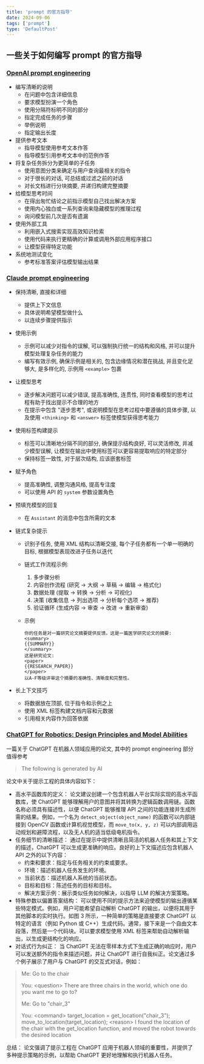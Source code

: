 ```yaml
---
title: 'prompt 的官方指导'
date: 2024-09-06
tags: ['prompt']
type: 'DefaultPost'
---
```


## 一些关于如何编写 prompt 的官方指导

### [OpenAI prompt engineering](https://platform.openai.com/docs/guides/prompt-engineering)

* 编写清晰的说明
  * 在问题中包含详细信息
  * 要求模型扮演一个角色
  * 使用分隔符标明不同的部分
  * 指定完成任务的步骤
  * 举例说明
  * 指定输出长度
* 提供参考文本
  * 指导模型使用参考文本作答
  * 指导模型引用参考文本中的范例作答
* 将复杂任务拆分为更简单的子任务
  * 使用意图分类来确定与用户查询最相关的指令
  * 对于很长的对话, 可总结或过滤之前的对话
  * 对长文档进行分块摘要, 并递归构建完整摘要
* 给模型思考时间
  * 在得出匆忙结论之前指示模型自己找出解决方案
  * 使用内心独白或一系列查询来隐藏模型的推理过程
  * 询问模型前几次是否有遗漏
* 使用外部工具
  * 利用嵌入式搜索实现高效知识检索
  * 使用代码来执行更精确的计算或调用外部应用程序接口
  * 让模型获得特定功能
* 系统地测试变化
  * 参考标准答案评估模型输出结果

### [Claude prompt engineering](https://docs.anthropic.com/en/docs/build-with-claude/prompt-engineering/overview)

* 保持清晰, 直接和详细
  * 提供上下文信息
  * 具体说明希望模型做什么
  * 以连续步骤提供指示
* 使用示例
  * 示例可以减少对指令的误解, 可以强制执行统一的结构和风格, 并可以提升模型处理复杂任务的能力
  * 编写有效示例, 确保示例是相关的, 包含边缘情况和潜在挑战, 并且变化足够大, 是多样化的, 示例用 `<example>` 包裹
* 让模型思考
  * 逐步解决问题可以减少错误, 提高准确性, 连贯性, 同时查看模型的思考过程有助于找出提示不合理的地方
  * 在提示中包含 "逐步思考", 或说明模型在思考过程中要遵循的具体步骤, 以及使用 `<thinking>` 和 `<answer>` 标签使模型获得思考能力
* 使用标签构建提示
  * 标签可以清晰地分隔不同的部分, 确保提示结构良好, 可以灵活修改, 并减少模型误解, 让模型在输出中使用标签可以更容易提取响应的特定部分
  * 保持标签一致性, 对于层次结构, 应该嵌套标签
* 赋予角色
  * 提高准确性, 调整沟通风格, 提高专注度
  * 可以使用 API 的 `system` 参数设置角色
* 预填充模型的回复
  * 在 `Assistant` 的消息中包含所需的文本
* 链式复杂提示
  * 识别子任务, 使用 XML 结构以清晰交接, 每个子任务都有一个单一明确的目标, 根据模型表现改进子任务以迭代
  * 链式工作流程示例:
    1. 多步骤分析
    2. 内容创作流程 (研究 -> 大纲 -> 草稿 -> 编辑 -> 格式化)
    3. 数据处理 (提取 -> 转换 -> 分析 -> 可视化)
    4. 决策 (收集信息 -> 列出选项 -> 分析每个选项 -> 推荐)
    5. 验证循环 (生成内容 -> 审查 -> 改进 -> 重新审查)
  * 示例

    ```text
    你的任务是对一篇研究论文摘要提供反馈。这是一篇医学研究论文的摘要:
    <summary>
    {{SUMMARY}}
    </summary>
    这是研究论文:
    <paper>
    {{RESEARCH_PAPER}}
    </paper>
    以A-F等级评审这个摘要的准确性、清晰度和完整性。
    ```

* 长上下文技巧
  * 将数据放在顶部, 位于指令和示例之上
  * 使用 XML 标签构建文档内容和元数据
  * 引用相关内容作为回答依据

### [ChatGPT for Robotics: Design Principles and Model Abilities](https://arxiv.org/pdf/2306.17582)

一篇关于 ChatGPT 在机器人领域应用的论文, 其中的 prompt engineering 部分值得参考

> The following is generated by AI

论文中关于提示工程的具体内容如下：

* 高水平函数库的定义： 论文建议创建一个包含机器人平台实际实现的高水平函数库，使 ChatGPT 能够理解用户的意图并将其转换为逻辑函数调用链。函数名称必须具有描述性，以便 ChatGPT 能够推理 API 之间的功能连接并生成所需的结果。例如，一个名为 `detect_object(object_name)` 的函数可以内部链接到 OpenCV 函数或计算机视觉模型，而 `move_to(x, y, z)` 可以内部调用运动规划和避障流程，以及无人机的适当低级电机指令。
* 任务细节的清晰描述： 通过在提示中提供清晰且简洁的机器人任务和其上下文的描述，ChatGPT 可以生成更准确的响应。良好的上下文描述应包含机器人 API 之外的以下内容：
  * 约束和要求：指定与任务相关的约束或要求。
  * 环境：描述机器人任务发生的环境。
  * 当前状态：描述机器人系统的当前状态。
  * 目标和目标：陈述任务的目标和目标。
  * 解决方案示例：展示类似任务如何解决，以指导 LLM 的解决方案策略。
* 特殊参数以偏置答案结构： 可以使用不同的提示方法来迫使模型的输出遵循某些特定模式。例如，用户可能希望自动解析 ChatGPT 的输出，以便将其用于其他脚本的实时执行。如图 3 所示，一种简单的策略是直接要求 ChatGPT 以特定的语言（例如 Python 或 C++）生成代码。通常，接下来是一个自由文本段落，然后是一个代码块。可以要求模型使用 XML 标签来帮助自动解析输出，以生成更结构化的响应。
* 对话式行为纠正： 当 ChatGPT 无法在零样本方式下生成正确的响应时，用户可以发送额外的指令来描述问题，并让 ChatGPT 进行自我纠正。论文通过多个例子展示了用户与 ChatGPT 的交互式对话，例如：

> Me: Go to the chair
>
> You: \<question> There are three chairs in the world, which one do you want me to go to? </question>
>
> Me: Go to "chair_3"
>
> You: \<command> target_location = get_location("chair_3"); move_to_location(target_location); </command> \<reason> I found the location of the chair with the get_location function, and moved the robot towards the desired location </reason>

总结：
论文强调了提示工程在 ChatGPT 应用于机器人领域的重要性，并提供了多种提示策略的示例，以帮助 ChatGPT 更好地理解和执行机器人任务。
